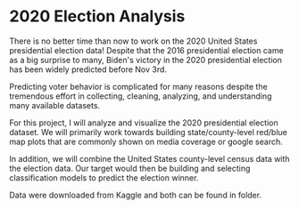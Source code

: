 # 2020 Election Analysis

There is no better time than now to work on the 2020 United States presidential election data! Despite that the 2016 presidential election came as a big surprise to many, Biden's victory in the 2020 presidential election has been widely predicted before Nov 3rd.

Predicting voter behavior is complicated for many reasons despite the tremendous effort in collecting, cleaning, analyzing, and understanding many available datasets.

For this project, I will analyze and visualize the 2020 presidential election dataset. We will primarily work towards building state/county-level red/blue map plots that are commonly shown on media coverage or google search. 

In addition, we will combine the United States county-level census data with the election data. Our target would then be building and selecting classification models to predict the election winner. 

Data were downloaded from Kaggle and both can be found in folder.  
